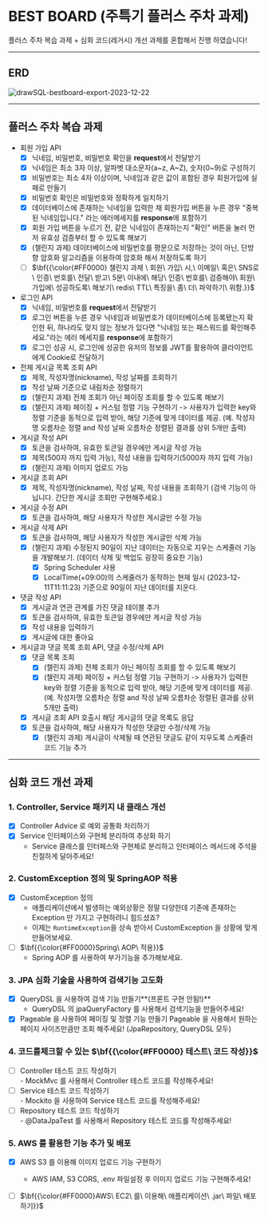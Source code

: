 # BEST BOARD (주특기 플러스 주차 과제)

플러스 주차 복습 과제 + 심화 코드(레거시) 개선 과제를 혼합해서 진행 하였습니다!

---
## ERD 
![drawSQL-bestboard-export-2023-12-22](https://github.com/leeminju/BestBoard/assets/19209147/84a5cfa9-0c16-4831-97f7-f800650052d9)

---
## 플러스 주차 복습 과제
- 회원 가입 API
    - [X]  닉네임, 비밀번호, 비밀번호 확인을 **request**에서 전달받기
    - [X]  닉네임은 최소 3자 이상, 알파벳 대소문자(a~z, A~Z), 숫자(0~9)로 구성하기
    - [X]  비밀번호는 최소 4자 이상이며, 닉네임과 같은 값이 포함된 경우 회원가입에 실패로 만들기
    - [X]  비밀번호 확인은 비밀번호와 정확하게 일치하기
    - [X]  데이터베이스에 존재하는 닉네임을 입력한 채 회원가입 버튼을 누른 경우 "중복된 닉네임입니다." 라는 에러메세지를 **response**에 포함하기
    - [X]  회원 가입 버튼을 누르기 전, 같은 닉네임이 존재하는지 "확인" 버튼을 눌러 먼저 유효성 검증부터 할 수 있도록 해보기
    - [X]  (챌린지 과제) 데이터베이스에 비밀번호를 평문으로 저장하는 것이 아닌, 단방향 암호화 알고리즘을 이용하여 암호화 해서 저장하도록 하기
    - [ ] <span>$\bf{\{\color{#FF0000} 챌린지 과제 \ 회원\ 가입\ 시,\ 이메일\ 혹은\ SNS로\ 인증\ 번호를\ 전달\ 받고\ 5분\ 이내에\ 해당\ 인증\ 번호를\ 검증해야\ 회원\ 가입에\ 성공하도록\ 해보기\ redis\ TTL\ 특징을\ 좀\ 더\ 파악하기\ 위함.}}$</span>

- 로그인 API
    - [X]  닉네임, 비밀번호를 **request**에서 전달받기
    - [X]  로그인 버튼을 누른 경우 닉네임과 비밀번호가 데이터베이스에 등록됐는지 확인한 뒤, 하나라도 맞지 않는 정보가 있다면 "닉네임 또는 패스워드를 확인해주세요."라는 에러 메세지를 **response**에 포함하기
    - [X]  로그인 성공 시, 로그인에 성공한 유저의 정보를 JWT를 활용하여 클라이언트에게 Cookie로 전달하기

- 전체 게시글 목록 조회 API
    - [X]  제목, 작성자명(nickname), 작성 날짜를 조회하기
    - [X]  작성 날짜 기준으로 내림차순 정렬하기
    - [X]  (챌린지 과제) 전체 조회가 아닌 페이징 조회를 할 수 있도록 해보기
    - [X]  (챌린지 과제) 페이징 + 커스텀 정렬 기능 구현하기 -> 사용자가 입력한 key와 정렬 기준을 동적으로 입력 받아, 해당 기준에 맞게 데이터를 제공. (예. 작성자명 오름차순 정렬 and 작성 날짜 오름차순 정렬된 결과를 상위 5개만 출력)
- 게시글 작성 API
    - [X]  토큰을 검사하여, 유효한 토큰일 경우에만 게시글 작성 가능
    - [X]  제목(500자 까지 입력 가능), 작성 내용을 입력하기(5000자 까지 입력 가능)
    - [X]  (챌린지 과제) 이미지 업로드 가능
- 게시글 조회 API
    - [X] 제목, 작성자명(nickname), 작성 날짜, 작성 내용을 조회하기 (검색 기능이 아닙니다. 간단한 게시글 조회만 구현해주세요.)
- 게시글 수정 API
    - [X] 토큰을 검사하여, 해당 사용자가 작성한 게시글만 수정 가능
- 게시글 삭제 API
    - [X]  토큰을 검사하여, 해당 사용자가 작성한 게시글만 삭제 가능
    - [X]  (챌린지 과제) 수정된지 90일이 지난 데이터는 자동으로 지우는 스케줄러 기능을 개발해보기. (데이터 삭제 및 백업도 굉장히 중요한 기능)
        - [X]  Spring Scheduler 사용
        - [X]  LocalTime(+09:00)의 스케줄러가 동작하는 현재 일시 (2023-12-11T11:11:23) 기준으로 90일이 지난 데이터를 지운다.
- 댓글 작성 API
    - [X]  게시글과 연관 관계를 가진 댓글 테이블 추가
    - [X]  토큰을 검사하여, 유효한 토큰일 경우에만 게시글 작성 가능
    - [X]  작성 내용을 입력하기
    - [X]  게시글에 대한 좋아요
- 게시글과 댓글 목록 조회 API, 댓글 수정/삭제 API
    - [X]  댓글 목록 조회
        - [X]  (챌린지 과제) 전체 조회가 아닌 페이징 조회를 할 수 있도록 해보기
        - [X]  (챌린지 과제) 페이징 + 커스텀 정렬 기능 구현하기 -> 사용자가 입력한 key와 정렬 기준을 동적으로 입력 받아, 해당 기준에 맞게 데이터를 제공. (예. 작성자명 오름차순 정렬 and 작성 날짜 오름차순 정렬된 결과를 상위 5개만 출력)
    - [X]  게시글 조회 API 호출시 해당 게시글의 댓글 목록도 응답
    - [X]  토큰을 검사하여, 해당 사용자가 작성한 댓글만 수정/삭제 가능
        - [X]  (챌린지 과제) 게시글이 삭제될 때 연관된 댓글도 같이 지우도록 스케줄러 코드 기능 추가
---          
## 심화 코드 개선 과제
### 1. Controller, Service 패키지 내 클래스 개선
- [X] Controller Advice 로 예외 공통화 처리하기
- [X] Service 인터페이스와 구현체 분리하여 추상화 하기
  - Service 클래스를 인터페스와 구현체로 분리하고 인터페이스 메서드에 주석을 친절하게 달아주세요!
### 2. CustomException 정의 및 SpringAOP 적용
- [X] CustomException 정의
  - 애플리케이션에서 발생하는 예외상황은 정말 다양한데 기존에 존재하는 Exception 만 가지고 구현하려니 힘드셨죠?
  - 이제는 `RuntimeException`을 상속 받아서 CustomException 을 상황에 맞게 만들어보세요.
- [ ] <span>$\bf{\{\color{#FF0000}Spring\ AOP\ 적용}}$</span>
  - Spring AOP 를 사용하여 부가기능을 추가해보세요.

### 3. JPA 심화 기술을 사용하여 검색기능 고도화
- [X] QueryDSL 을 사용하여 검색 기능 만들기**(프론트 구현 안됨!)**
  - QueryDSL 의 jpaQueryFactory 를 사용해서 검색기능을 만들어주세요!
- [X] Pageable 을 사용하여 페이징 및 정렬 기능 만들기
   Pageable 을 사용해서 원하는 페이지 사이즈만큼만 조회 해주세요! (JpaRepository, QueryDSL 모두)

### 4. 코드를체크할 수 있는 <span>$\bf{\{\color{#FF0000} 테스트\ 코드 작성}}$</span>
- [ ] Controller 테스트 코드 작성하기
 <br> - MockMvc 를 사용해서 Controller 테스트 코드를 작성해주세요!<br>
 - [ ] Service 테스트 코드 작성하기
 <br> - Mockito 을 사용하여 Service 테스트 코드를 작성해주세요!<br>
 - [ ] Repository 테스트 코드 작성하기
 <br> - @DataJpaTest 를 사용해서 Repository 테스트 코드를 작성해주세요!
     
### 5. AWS 를 활용한 기능 추가 및 배포
- [X] AWS S3 를 이용해 이미지 업로드 기능 구현하기
  - AWS IAM, S3 CORS, .env 파일설정 후 이미지 업로드 기능 구현해주세요!
- [ ] <span>$\bf{\{\color{#FF0000}AWS\ EC2\ 를\ 이용해\ 애플리케이션\ .jar\ 파일\ 배포하기}}$</span>



